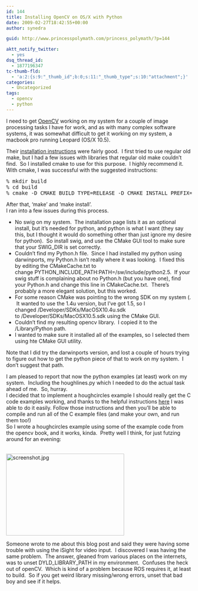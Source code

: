 ```yaml
---
id: 144
title: Installing OpenCV on OS/X with Python
date: 2009-02-27T18:42:55+00:00
author: synedra

guid: http://www.princesspolymath.com/princess_polymath/?p=144

aktt_notify_twitter:
  - yes
dsq_thread_id:
  - 1877196347
tc-thumb-fld:
  - 'a:2:{s:9:"_thumb_id";b:0;s:11:"_thumb_type";s:10:"attachment";}'
categories:
  - Uncategorized
tags:
  - opencv
  - python
---
```

I need to get [OpenCV](http://opencv.willowgarage.com/wiki/Welcome) working on my system for a couple of image processing tasks I have for work, and as with many complex software systems, it was somewhat difficult to get it working on my system, a macbook pro running Leopard (OS/X 10.5). 

<div>
</div>

<div>
  Their <a href="http://opencv.willowgarage.com/wiki/InstallGuide">installation instructions</a> were fairly good.  I first tried to use regular old make, but I had a few issues with libraries that regular old make couldn&#8217;t find.  So I installed cmake to use for this purpose.  I highly recommend it.
</div>

<div>
</div>

<div>
  With cmake, I was successful with the suggested instructions:
</div>

<div>
  <pre>% mkdir build
% cd build
% cmake -D CMAKE_BUILD_TYPE=RELEASE -D CMAKE_INSTALL_PREFIX=/usr/local -DBUILD_PYTHON_SUPPORT=ON ../
</pre>
</div>

<div>
</div>

<div>
  After that, &#8216;make&#8217; and &#8216;make install&#8217;.  
</div>

<div>
</div>

<div>
  I ran into a few issues during this process.
</div>

<div>
</div>

<div>
  <ul>
    <li>
      No swig on my system.  The installation page lists it as an optional install, but it&#8217;s needed for python, and python is what I want (they say this, but I thought it would do something other than just ignore my desire for python).  So install swig, and use the CMake GUI tool to make sure that your SWIG_DIR is set correctly.
    </li>
    <li>
      Couldn&#8217;t find my Python.h file.  Since I had installed my python using darwinports, my Python.h isn&#8217;t really where it was looking.  I fixed this by editing the CMakeCache.txt to change PYTHON_INCLUDE_PATH:PATH=/sw/include/python2.5.  If your swig stuff is complaining about no Python.h (but you have one), find your Python.h and change this line in CMakeCache.txt.  There&#8217;s probably a more elegant solution, but this worked.
    </li>
    <li>
      For some reason CMake was pointing to the wrong SDK on my system (.  It wanted to use the 1.4u version, but I&#8217;ve got 1.5, so I changed /Developer/SDKs/MacOSX10.4u.sdk to /Developer/SDKs/MacOSX10.5.sdk using the CMake GUI.
    </li>
    <li>
      Couldn&#8217;t find my resulting opencv library.  I copied it to the /Library/Python path.
    </li>
    <li>
      I wanted to make sure it installed all of the examples, so I selected them using hte CMake GUI utility.
    </li>
  </ul>
  
  <p>
    Note that I did try the darwinports version, and lost a couple of hours trying to figure out how to get the python piece of that to work on my system.  I don&#8217;t suggest that path.
  </p>
</div>

<div>
</div>

<div>
  I am pleased to report that now the python examples (at least) work on my system.  Including the houghlines.py which I needed to do the actual task ahead of me.  So, hurray.
</div>

<div>
</div>

<div>
  I decided that to implement a houghcircles example I should really get the C code examples working, and thanks to the helpful instructions <a href="http://wiki.nuigroup.com/Installing_OpenCV_on_Mac_OS_X">here</a> I was able to do it easily. Follow those instructions and then you&#8217;ll be able to compile and run all of the C example files (and make your own, and run them too!)
</div>

<div>
</div>

<div>
  So I wrote a houghcircles example using some of the example code from the opencv book, and it works, kinda.  Pretty well I think, for just futzing around for an evening:
</div>

<div>
</div>

<div>
  <span class="Apple-style-span" style="color: rgb(0, 0, 0); font-size: 14px; white-space: pre-wrap;"><br /></span>
</div>

<span class="mt-enclosure mt-enclosure-image" style="display: inline;"><img alt="screenshot.jpg" src="http://www.princesspolymath.com/princess_polymath/screenshot.jpg" width="320" height="222" class="mt-image-none" style="" /></span> 

<div>
</div>

<div>
  Someone wrote to me about this blog post and said they were having some trouble with using the iSight for video input.  I discovered I was having the same problem.  The answer, gleaned from various places on the internets, was to unset DYLD_LIBRARY_PATH in my environment.  Confuses the heck out of openCV.  Which is kind of a problem because ROS requires it, at least to build.  So if you get weird library missing/wrong errors, unset that bad boy and see if it helps.
</div>